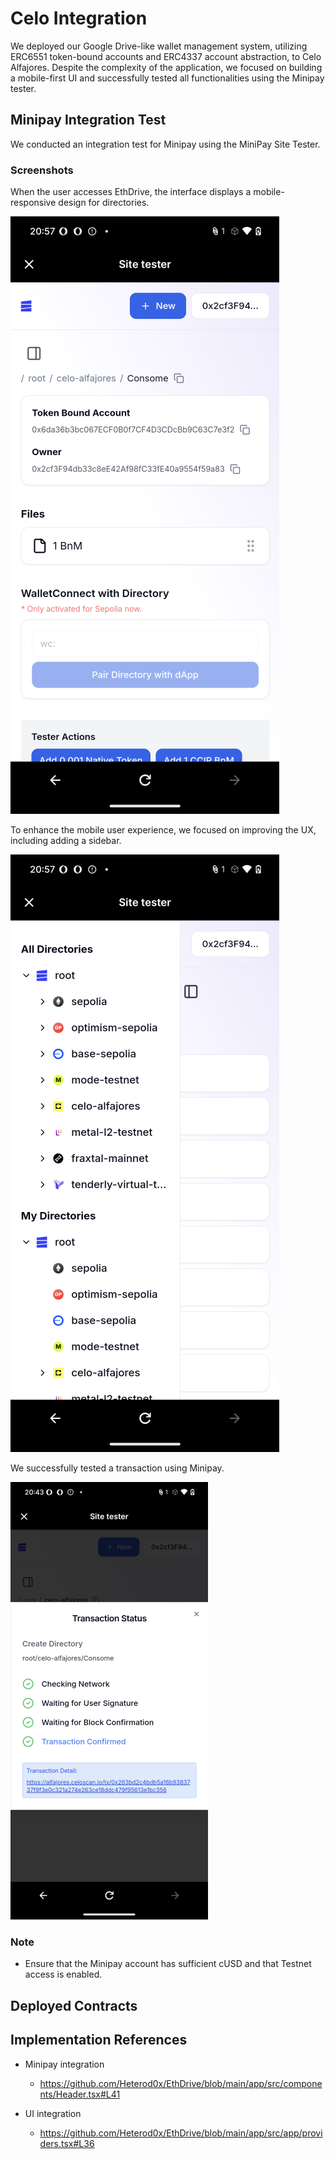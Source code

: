 # Celo Integration

We deployed our Google Drive-like wallet management system, utilizing ERC6551 token-bound accounts and ERC4337 account abstraction, to Celo Alfajores. Despite the complexity of the application, we focused on building a mobile-first UI and successfully tested all functionalities using the Minipay tester.

## Minipay Integration Test

We conducted an integration test for Minipay using the MiniPay Site Tester.

### Screenshots

When the user accesses EthDrive, the interface displays a mobile-responsive design for directories.

![1](./minipay-integration-test/minipay-1.webp)

To enhance the mobile user experience, we focused on improving the UX, including adding a sidebar.

![2](./minipay-integration-test/minipay-2.webp)

We successfully tested a transaction using Minipay.

![3](./minipay-integration-test/minipay-3.webp)

### Note

- Ensure that the Minipay account has sufficient cUSD and that Testnet access is enabled.

## Deployed Contracts

## Implementation References

- Minipay integration

  - https://github.com/Heterod0x/EthDrive/blob/main/app/src/components/Header.tsx#L41

- UI integration

  - https://github.com/Heterod0x/EthDrive/blob/main/app/src/app/providers.tsx#L36
